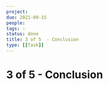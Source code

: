 ```yaml
---
project:
due: 2021-09-15
people:
tags: ✨
status: done
title: 3 of 5  - Conclusion
type: [[Task]]
---
```


# 3 of 5  - Conclusion